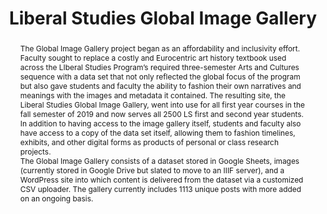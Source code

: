 ---
pid: gig
done: true
title: Liberal Studies Global Image Gallery
category: Other
tags:
- visual-culture
abstract: "The Global Image Gallery project began as an affordability and inclusivity
  effort. Faculty sought to replace a costly and Eurocentric art history textbook
  used across the LIberal Studies Program’s required three-semester Arts and Cultures
  sequence with a data set that not only reflected the global focus of the program
  but also gave students and faculty the ability to fashion their own narratives and
  meanings with the images and metadata it contained. The resulting site, the Liberal
  Studies Global Image Gallery, went into use for all first year courses in the fall
  semester of 2019 and now serves all 2500 LS first and second year students. In addition
  to having access to the image gallery itself, students and faculty also have access
  to a copy of the data set itself, allowing them to fashion timelines, exhibits,
  and other digital forms as products of personal or class research projects. \n\nThe
  Global Image Gallery consists of a dataset stored in Google Sheets, images (currently
  stored in Google Drive but slated to move to an IIIF server), and a WordPress site
  into which content is delivered from the dataset via a customized CSV uploader.
  The gallery currently includes 1113 unique posts with more added on an ongoing basis."
pis:
- appert
link: https://globalimages.liberalstudies.hosting.nyu.edu/
image: https://nyu-dh.github.io/website-media/files/projects/gig.png
order: '061'
layout: project
---
